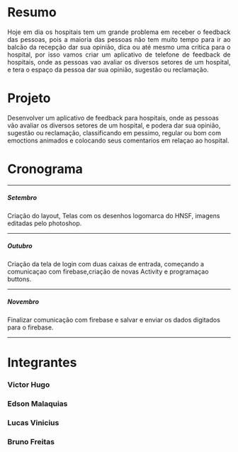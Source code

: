 <!DOCTYPE html>
<html>
<head>
</head>
<body>
<h1>Resumo</h1>
  <p align = "justify"> Hoje em dia os hospitais tem um grande problema em receber o feedback das pessoas, pois a maioria das pessoas não tem  
      muito tempo para ir ao balcão da recepção dar sua opinião, dica ou até mesmo uma critica para o hospital, por isso vamos criar um aplicativo de telefone  de feedback de hospitais, onde as pessoas vao avaliar os diversos setores de um hospital, e tera o espaço da pessoa dar sua opinião, sugestão ou reclamação.</p>

<h1>Projeto</h1>
<p>Desenvolver um aplicativo de feedback para hospitais, onde as pessoas vão avaliar os diversos setores de um hospital, e podera dar sua opinião, sugestão ou reclamação, classificando em pessimo, regular ou bom com emoctions animados e colocando seus comentarios em relaçao ao hospital.</p>


<h1>Cronograma</h1>
<hr>
<h5>Setembro</h5>
 <p>Criação do layout, Telas com os desenhos logomarca do HNSF, imagens editadas pelo photoshop.</p> 
<hr>
<h5>Outubro</h5>
 <p>Criação da tela de login com duas caixas de entrada, começando a comunicaçao com firebase,criação de novas Activity e programaçao buttons.</p> 
<hr>
<h5>Novembro</h5>
 <p>Finalizar comunicação com firebase e salvar e enviar os dados digitados para o firebase.</p>
<hr>

<h1>Integrantes</h1>
<h3>Victor Hugo</h3>
<h3>Edson Malaquias</h3>
<h3>Lucas Vinicius</h3>
<h3>Bruno Freitas</h3>
</body>

</html>
